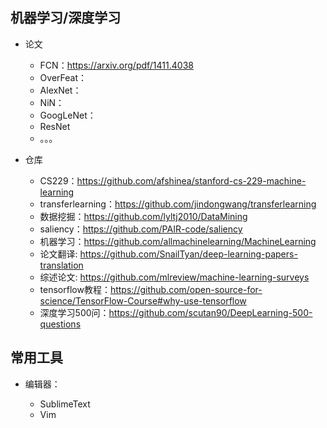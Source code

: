 ## 机器学习/深度学习

* 论文

   + FCN：https://arxiv.org/pdf/1411.4038
   + OverFeat：
   + AlexNet：
   + NiN：
   + GoogLeNet：
   + ResNet
   + 。。。

* 仓库

   + CS229：https://github.com/afshinea/stanford-cs-229-machine-learning
   + transferlearning：https://github.com/jindongwang/transferlearning
   + 数据挖掘：https://github.com/lyltj2010/DataMining
   + saliency：https://github.com/PAIR-code/saliency
   + 机器学习：https://github.com/allmachinelearning/MachineLearning
   + 论文翻译: https://github.com/SnailTyan/deep-learning-papers-translation
   + 综述论文: https://github.com/mlreview/machine-learning-surveys
   + tensorflow教程：https://github.com/open-source-for-science/TensorFlow-Course#why-use-tensorflow
   + 深度学习500问：https://github.com/scutan90/DeepLearning-500-questions

## 常用工具

* 编辑器：

   + SublimeText
   + Vim
